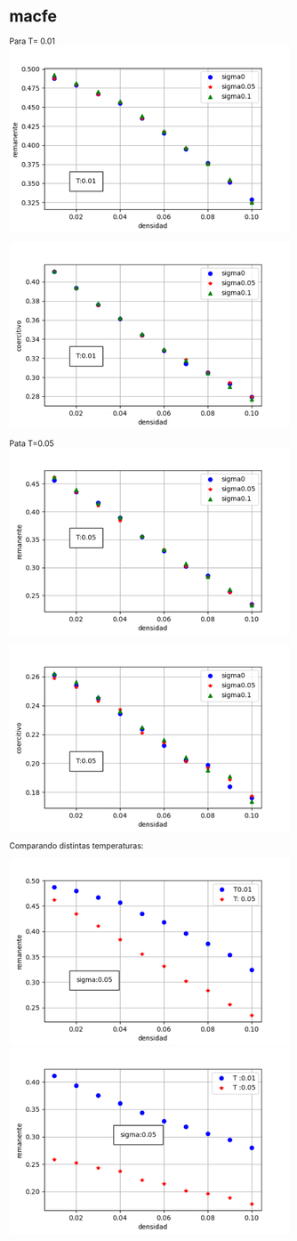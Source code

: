 # macfe

Para T= 0.01
<img src="grafico_1.png" alt="hi" class="inline"/>

<img src="grafico_3.png" alt="hi" class="inline"/>

Pata T=0.05
<img src="grafico_2.png" alt="hi" class="inline"/>

<img src="grafico_4.png" alt="hi" class="inline"/>

Comparando distintas temperaturas:

<img src="grafico_5.png" alt="hi" class="inline"/>

<img src="grafico_6.png" alt="hi" class="inline"/>
